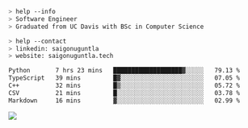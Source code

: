 ```bash
> help --info
> Software Engineer
> Graduated from UC Davis with BSc in Computer Science
```

```bash
> help --contact
> linkedin: saigonuguntla
> website: saigonuguntla.tech
```

<!--START_SECTION:waka-->

```txt
Python       7 hrs 23 mins   ███████████████████▓░░░░░   79.13 %
TypeScript   39 mins         █▓░░░░░░░░░░░░░░░░░░░░░░░   07.05 %
C++          32 mins         █▒░░░░░░░░░░░░░░░░░░░░░░░   05.72 %
CSV          21 mins         █░░░░░░░░░░░░░░░░░░░░░░░░   03.78 %
Markdown     16 mins         ▓░░░░░░░░░░░░░░░░░░░░░░░░   02.99 %
```

<!--END_SECTION:waka-->

![](https://komarev.com/ghpvc/?username=saigonu&color=6A8AFF)
